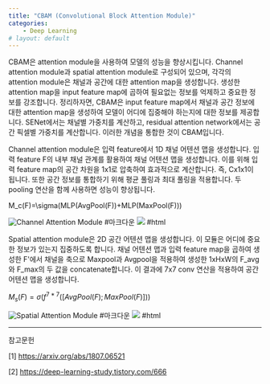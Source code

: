 ```yaml
---
title: "CBAM (Convolutional Block Attention Module)"
categories:
    - Deep Learning
# layout: default
---
```

CBAM은 attention module을 사용하여 모델의 성능을 향상시킵니다. Channel attention module과 spatial attention module로 구성되어 있으며, 각각의 attention module은 채널과 공간에 대한 attention map을 생성합니다. 생성한 attention map을 input feature map에 곱하여 필요없는 정보를 억제하고 중요한 정보를 강조합니다. 정리하자면, CBAM은 input feature map에서 채널과 공간 정보에 대한 attention map을 생성하여 모델이 어디에 집중해야 하는지에 대한 정보를 제공합니다. SENet에서는 채널별 가중치를 계산하고, residual attention network에서는 공간 픽셀별 가중치를 계산합니다. 이러한 개념을 통합한 것이 CBAM입니다.

Channel attention module은 입력 feature에서 1D 채널 어텐션 맵을 생성합니다. 입력 feature F의 내부 채널 관계를 활용하여 채널 어텐션 맵을 생성합니다. 이를 위해 입력 feature map의 공간 차원을 1x1로 압축하여 효과적으로 계산합니다. 즉, Cx1x1이 됩니다. 또한 공간 정보를 통합하기 위해 평균 풀링과 최대 풀링을 적용합니다. 두 pooling 연산을 함께 사용하면 성능이 향상됩니다.

M_c(F)=\sigma(MLP(AvgPool(F))+MLP(MaxPool(F))) 

![Channel Attention Module](https://github.com/developerTae/developerTae.github.io/assets/46318721/2827c67d-850d-4d47-9815-36946286a12f)   #마크다운
 <img src='https://github.com/developerTae/developerTae.github.io/assets/46318721/2827c67d-850d-4d47-9815-36946286a12f'>    #html

Spatial attention module은 2D 공간 어텐션 맵을 생성합니다. 이 모듈은 어디에 중요한 정보가 있는지 집중하도록 합니다. 채널 어텐션 맵과 입력 feature map을 곱하여 생성한 F'에서 채널을 축으로 Maxpool과 Avgpool을 적용하여 생성한 1xHxW의 F_avg와 F_max의 두 값을 concatenate합니다. 이 결과에 7x7 conv 연산을 적용하여 공간 어텐션 맵을 생성합니다.

$M_s(F)=\sigma(f^{7*7}([AvgPool(F);MaxPool(F)]))$

![Spatial Attention Module](https://github.com/developerTae/developerTae.github.io/assets/46318721/f8a50cfe-19dc-4b17-b386-78d988ea8fc1)   #마크다운
 <img src='https://github.com/developerTae/developerTae.github.io/assets/46318721/f8a50cfe-19dc-4b17-b386-78d988ea8fc1'>    #html

---

참고문헌

[1] https://arxiv.org/abs/1807.06521

[2] https://deep-learning-study.tistory.com/666